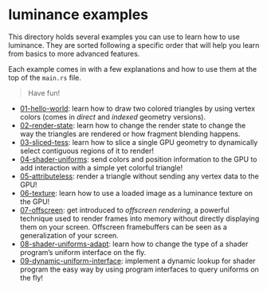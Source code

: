 # luminance examples

This directory holds several examples you can use to learn how to use luminance. They are sorted
following a specific order that will help you learn from basics to more advanced features.

Each example comes in with a few explanations and how to use them at the top of the `main.rs` file.

> Have fun!

  - [01-hello-world](./01-hello-world.rs): learn how to draw two colored triangles by using vertex
    colors (comes in *direct* and *indexed* geometry versions).
  - [02-render-state](./02-render-state.rs): learn how to change the render state to change the way the
    triangles are rendered or how fragment blending happens.
  - [03-sliced-tess](./03-sliced-tess.rs): learn how to slice a single GPU geometry to dynamically
    select contiguous regions of it to render!
  - [04-shader-uniforms](./04-shader-uniforms.rs): send colors and position information to the GPU to
    add interaction with a simple yet colorful triangle!
  - [05-attributeless](./05-attributeless.rs): render a triangle without sending any vertex data to the
    GPU!
  - [06-texture](./06-texture.rs): learn how to use a loaded image as a luminance texture on the GPU!
  - [07-offscreen](./07-offscreen.rs): get introduced to *offscreen rendering*, a powerful technique
    used to render frames into memory without directly displaying them on your screen. Offscreen
    framebuffers can be seen as a generalization of your screen.
  - [08-shader-uniforms-adapt](./08-shader-uniforms-adapt.rs): learn how to change the type of a shader
    program’s uniform interface on the fly.
  - [09-dynamic-uniform-interface](./09-dynamic-uniform-interface.rs): implement a dynamic lookup for
    shader program the easy way by using program interfaces to query uniforms on the fly!
